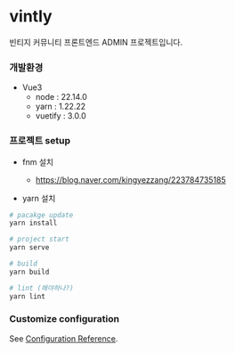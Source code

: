 # vintly

빈티지 커뮤니티 프론트엔드 ADMIN 프로젝트입니다.

### 개발환경

- Vue3
  - node : 22.14.0
  - yarn : 1.22.22
  - vuetify : 3.0.0

### 프로젝트 setup
- fnm 설치
  - https://blog.naver.com/kingyezzang/223784735185

- yarn 설치
```bash
# pacakge update
yarn install

# project start
yarn serve

# build
yarn build

# lint (해야하나?)
yarn lint
```

### Customize configuration

See [Configuration Reference](https://cli.vuejs.org/config/).
